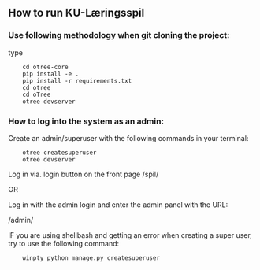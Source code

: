 
## How to run KU-Læringsspil

### Use following methodology when git cloning the project:

type
```
    cd otree-core
    pip install -e .
    pip install -r requirements.txt
    cd otree
    cd oTree
    otree devserver
```

### How to log into the system as an admin:

Create an admin/superuser with the following commands in your terminal:
```
    otree createsuperuser
    otree devserver
```
Log in via. login button on the front page /spil/

OR

Log in with the admin login and enter the admin panel with the URL:

/admin/


IF you are using shellbash and getting an error when creating a super user, try to use the following command:

```
    winpty python manage.py createsuperuser
```

<!--
How to log into the system as a player:

    To log in as a player:
       1. create a session/game
       2. go to the admin panel and choose a player username
       3. then log into the system with the username and the password: 123456
-->
